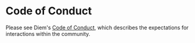 # Code of Conduct

Please see Diem's
[Code of Conduct](https://developers.diem.org/docs/policies/code-of-conduct),
which describes the expectations for interactions within the community.
